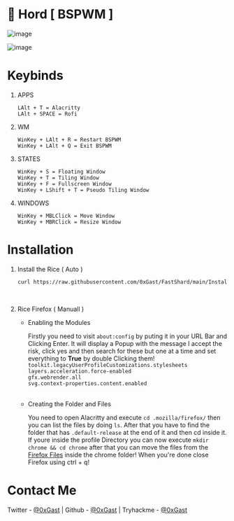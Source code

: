 # 🍁 Hord [ BSPWM ]

![image](https://user-images.githubusercontent.com/117211251/204068505-ee1de7d1-0b0e-4cc4-ad58-4f2e172320dc.png)

![image](https://user-images.githubusercontent.com/117211251/204068509-3926865b-8363-4d9e-81f7-56d3edaea968.png)

# Keybinds

1. APPS

   ```
   LAlt + T = Alacritty
   LAlt + SPACE = Rofi
   ```
   
2. WM

   ```
   WinKey + LAlt + R = Restart BSPWM
   WinKey + LAlt + Q = Exit BSPWM
   ```

3. STATES

   ```
   WinKey + S = Floating Window
   WinKey + T = Tiling Window
   WinKey + F = Fullscreen Window
   WinKey + LShift + T = Pseudo Tiling Window
   ```
   
4. WINDOWS

   ```
   WinKey + MBLClick = Move Window
   WinKey + MBRClick = Resize Window
   ```

# Installation

1. Install the Rice ( Auto )

    ```bash
    curl https://raw.githubusercontent.com/0xGast/FastShard/main/Installer/install.sh | sh
    ```
<br />

2. Rice Firefox ( Manuall )
  
    * Enabling the Modules
   
      Firstly you need to visit `about:config` by puting it in your URL Bar and Clicking Enter. It will display a Popup with the message I accept the risk, click yes and then search for these but one at a time and set everything to **True** by double Clicking them!
      `toolkit.legacyUserProfileCustomizations.stylesheets` <br />
      `layers.acceleration.force-enabled`<br />
      `gfx.webrender.all`<br />
      `svg.context-properties.content.enabled`<br />
      <br />
      
    * Creating the Folder and Files
    
      You need to open Alacritty and execute `cd .mozilla/firefox/` then you can list the files by doing `ls`.
      After that you have to find the folder that has `.default-release` at the end of it and then cd inside it.
      If youre inside the profile Directory you can now execute `mkdir chrome && cd chrome` after that you can move the files from the [Firefox Files](https://github.com/0xGast/FastShard/tree/main/firefox) inside the chrome folder! When you're done close Firefox using ctrl + q!
      
# Contact Me

Twitter   - [@0xGast](https://twitter.com/0xGast)
| Github    - [@0xGast](https://github.com/0xGast)
| Tryhackme - [@0xGast](https://tryhackme.com/p/0xGast)
